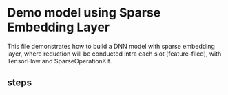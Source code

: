 # Demo model using Sparse Embedding Layer #
This file demonstrates how to build a DNN model with sparse embedding layer, where reduction will be conducted intra each slot (feature-filed), with TensorFlow and SparseOperationKit.

## steps ##
